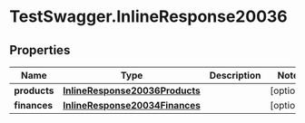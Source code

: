 # TestSwagger.InlineResponse20036

## Properties

Name | Type | Description | Notes
------------ | ------------- | ------------- | -------------
**products** | [**InlineResponse20036Products**](InlineResponse20036Products.md) |  | [optional] 
**finances** | [**InlineResponse20034Finances**](InlineResponse20034Finances.md) |  | [optional] 


